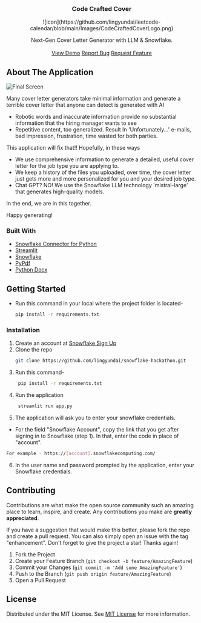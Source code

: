                          
<br/>
<div align="center">

<h3 align="center">Code Crafted Cover</h3>
![icon](https://github.com/lingyundai/leetcode-calendar/blob/main/Images/CodeCraftedCoverLogo.png)
<p align="center">
Next-Gen Cover Letter Generator with LLM & Snowflake.

<br/>
<br/>
<a href="https://better-coverletter-generator.streamlit.app/">View Demo</a>  
<a href="https://github.com/lingyundai/snowflake-hackathon/issues/new">Report Bug</a>
<a href="https://github.com/lingyundai/snowflake-hackathon/issues/new">Request Feature</a>
</p>
</div>

 ## About The Application

![Final Screen](https://raw.githubusercontent.com/lingyundai/snowflake-hackathon/main/Images/Landing_page.png)

Many cover letter generators take minimal information and generate a terrible cover letter that anyone can detect is generated with AI
- Robotic words and inaccurate information provide no substantial information that the hiring manager wants to see 
- Repetitive content, too generalized.
Result In 'Unfortunately...' e-mails, bad impression, frustration, time wasted for both parties.

This application will fix that!! Hopefully, in these ways
- We use comprehensive information to generate a detailed, useful cover letter for the job type you are applying to.
- We keep a history of the files you uploaded, over time, the cover letter just gets more and more personalized for you and your desired job type.
- Chat GPT? NO! We use the Snowflake LLM technology 'mistral-large' that generates high-quality models.

In the end, we are in this together. 

Happy generating!

 ### Built With

- [Snowflake Connector for Python](https://docs.snowflake.com/en/developer-guide/python-connector/python-connector)
- [Streamlit](https://docs.streamlit.io/)
- [Snowflake](https://docs.snowflake.com/)
- [PyPdf](https://pypdf.readthedocs.io/en/stable/)
- [Python Docx](https://python-docx.readthedocs.io/en/latest/)
 ## Getting Started

- Run this command in your local where the project folder is located-
  ```sh
  pip install -r requirements.txt
  ```
 ### Installation

1. Create an account at [Snowflake Sign Up](https://signup.snowflake.com/?referrer=snowsight)
2. Clone the repo
   ```sh
   git clone https://github.com/lingyundai/snowflake-hackathon.git
   ```
3. Run this command-
   ```sh
    pip install -r requirements.txt
   ```
4. Run the application
   ```sh
    streamlit run app.py
   ```
5. The application will ask you to enter your snowflake credentials. 
 - For the field "Snowflake Account", copy the link that you get after signing in to Snowflake (step 1). In that, enter the code in place of "account".
```sh
For example - https://[account].snowflakecomputing.com/
   ```
6. In the user name and password prompted by the application, enter your Snowflake credentials.
 ## Contributing

Contributions are what make the open source community such an amazing place to learn, inspire, and create. Any contributions you make are **greatly appreciated**.

If you have a suggestion that would make this better, please fork the repo and create a pull request. You can also simply open an issue with the tag "enhancement".
Don't forget to give the project a star! Thanks again!

1. Fork the Project
2. Create your Feature Branch (`git checkout -b feature/AmazingFeature`)
3. Commit your Changes (`git commit -m 'Add some AmazingFeature'`)
4. Push to the Branch (`git push origin feature/AmazingFeature`)
5. Open a Pull Request
 ## License

Distributed under the MIT License. See [MIT License](https://opensource.org/licenses/MIT) for more information.
